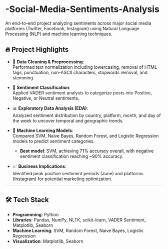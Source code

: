 # -Social-Media-Sentiments-Analysis
An end-to-end project analyzing sentiments across major social media platforms (Twitter, Facebook, Instagram) using Natural Language Processing (NLP) and machine learning techniques.

## 🔥 Project Highlights

- 🧹 **Data Cleaning & Preprocessing**:  
  Performed text normalization including lowercasing, removal of HTML tags, punctuation, non-ASCII characters, stopwords removal, and stemming.

- 🧠 **Sentiment Classification**:  
  Applied VADER sentiment analysis to categorize posts into Positive, Negative, or Neutral sentiments.

- 📊 **Exploratory Data Analysis (EDA)**:  
  Analyzed sentiment distribution by country, platform, month, and day of the week to uncover temporal and geographic trends.

- 🤖 **Machine Learning Models**:  
  Compared SVM, Naive Bayes, Random Forest, and Logistic Regression models to predict sentiment categories.  
  - **Best model**: SVM, achieving 71% accuracy overall, with negative sentiment classification reaching ~90% accuracy.

- 📈 **Business Implications**:  
  Identified peak positive sentiment periods (June) and platforms (Instagram) for potential marketing optimization.

---

## 🛠️ Tech Stack

- **Programming**: Python
- **Libraries**: Pandas, NumPy, NLTK, scikit-learn, VADER Sentiment, Matplotlib, Seaborn
- **Machine Learning**: SVM, Random Forest, Naive Bayes, Logistic Regression
- **Visualization**: Matplotlib, Seaborn
